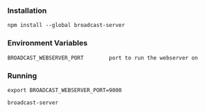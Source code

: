 ### Installation

```
npm install --global broadcast-server
```

### Environment Variables

```
BROADCAST_WEBSERVER_PORT		port to run the webserver on
```

### Running

```
export BROADCAST_WEBSERVER_PORT=9000

broadcast-server

```